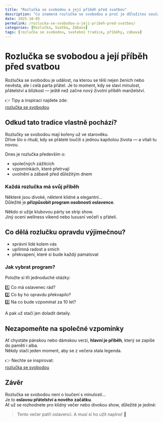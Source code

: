 ```yaml
---
title: "Rozlučka se svobodou a její příběh před svatbou"
description: "Co znamená rozlučka se svobodou a proč je důležitou součástí svatebního příběhu? Inspirace, zábava a skutečné důvody, proč se tato tradice drží dodnes."
date: 2025-10-05
permalink: /rozlucka-se-svobodou-a-jeji-pribeh-pred-svatbou/
categories: [Rozlučka, Svatba, Zábava]
tags: [rozlučka se svobodou, svatební tradice, příběhy, zábava]
---
```


# Rozlučka se svobodou a její příběh před svatbou

Rozlučka se svobodou je událost, na kterou se těší nejen ženich nebo nevěsta, ale i celá parta přátel. Je to moment, kdy se slaví minulost, přátelství a blízkost — ještě než začne nový životní příběh manželství.

👉 Tipy a inspiraci najdete zde:  
[rozlučka se svobodou](https://www.striptyz-show.cz/1-zabava-na-rozlucce-se-svobodou/)

## Odkud tato tradice vlastně pochází?

Rozlučky se svobodou mají kořeny už ve starověku.  
Dříve šlo o rituál, kdy se přátelé loučili s jednou kapitolou života — a vítali tu novou.  

Dnes je rozlučka především o:

- společných zážitcích
- vzpomínkách, které přetrvají
- uvolnění a zábavě před důležitým dnem

### Každá rozlučka má svůj příběh

Některé jsou divoké, některé klidné a elegantní…  
Důležité je **přizpůsobit program osobnosti oslavence**.

Někdo si užije klubovou párty se strip show.  
Jiný ocení wellness víkend nebo luxusní večeři s přáteli.  

## Co dělá rozlučku opravdu výjimečnou?

- správní lidé kolem vás
- upřímná radost a smích
- překvapení, které si bude každý pamatovat

### Jak vybrat program?

Položte si tři jednoduché otázky:

1️⃣ Co má oslavenec rád?  
2️⃣ Co by ho opravdu překvapilo?  
3️⃣ Na co bude vzpomínat za 10 let?  

A pak už stačí jen doladit detaily.

## Nezapomeňte na společné vzpomínky

Ať chystáte pánskou nebo dámskou verzi, **hlavní je příběh**, který se zapíše do paměti i alba.  
Někdy stačí jeden moment, aby se z večera stala legenda.

👉 Nechte se inspirovat:  
[rozlučka se svobodou](https://www.striptyz-show.cz/1-zabava-na-rozlucce-se-svobodou/)

## Závěr

Rozlučka se svobodou není o loučení s minulostí…  
Je to **oslavou přátelství a nového začátku**.  
Ať už se rozhodnete pro klidný večer nebo divokou show, důležité je jediné:

> Tento večer patří oslavenci. A musí si ho užít naplno! 🎉
